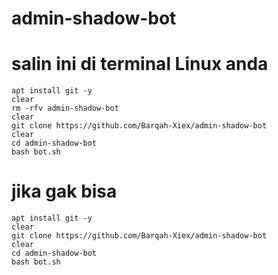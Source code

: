 # admin-shadow-bot

# salin ini di terminal Linux anda
```
apt install git -y
clear
rm -rfv admin-shadow-bot
clear
git clone https://github.com/Barqah-Xiex/admin-shadow-bot
clear
cd admin-shadow-bot
bash bot.sh
```

# jika gak bisa
```
apt install git -y
clear
git clone https://github.com/Barqah-Xiex/admin-shadow-bot
clear
cd admin-shadow-bot
bash bot.sh
```
